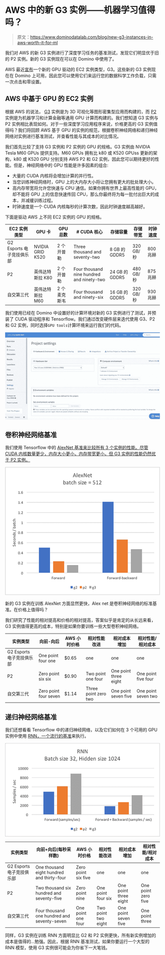 # AWS 中的新 G3 实例——机器学习值得吗？

> 原文：<https://www.dominodatalab.com/blog/new-g3-instances-in-aws-worth-it-for-ml>

我们对 AWS 的新 G3 实例进行了深度学习任务的基准测试，发现它们明显优于旧的 P2 实例。新的 G3 实例现在可以在 Domino 中使用了。

AWS 最近[宣布](https://aws.amazon.com/blogs/aws/new-next-generation-gpu-powered-ec2-instances-g3/)一个新的 GPU 驱动的 EC2 实例类型，G3。这些新的 G3 实例现在在 Domino 上可用，因此您可以使用它们来运行您的数据科学工作负载，只需一次点击和零设置。

## AWS 中基于 GPU 的 EC2 实例

根据 AWS 的说法， [G3](https://aws.amazon.com/blogs/aws/new-next-generation-gpu-powered-ec2-instances-g3/) 实例是为 3D 可视化等图形密集型应用而构建的，而 [P2](https://aws.amazon.com/ec2/instance-types/p2/) 实例是为机器学习和计算金融等通用 GPU 计算而构建的。我们想知道 G3 实例与 P2 实例相比表现如何。对于一些深度学习应用程序来说，价格更高的 G3 实例值得吗？我们将回顾 AWS 基于 GPU 的实例的规范，根据卷积神经网络和递归神经网络对实例进行基准测试，并查看性能与其成本的对比情况。

我们首先比较了支持 G3 实例和 P2 实例的 GPU 的规格。G3 实例由 NVIDIA Tesla M60 GPUs 提供支持。M60 GPUs 拥有比 k80 或 K520 GPUss 更新的架构，k80 或 K520 GPU 分别支持 AWS P2 和 G2 实例，因此您可以期待更好的性能。但是，神经网络中的 GPU 性能是许多因素的组合:

*   大量的 CUDA 内核将会增加计算的并行性。
*   当您训练神经网络时，GPU 上的大内存大小将让您拥有更大的批处理大小。
*   高内存带宽将允许您快速与 CPU 通信。如果你拥有世界上最高性能的 GPU，却不能将 GPU 上的信息快速传回 CPU，那么你最终将为每一批付出巨大的成本，并减缓训练过程。
*   时钟速度是一个 CUDA 内核每秒的计算次数，因此时钟速度越高越好。

下面是驱动 AWS 上不同 EC2 实例的 GPU 的规格。

| EC2 实例类型 | GPU 卡 | GPU 总数 | # CUDA 核心 | 存储容量 | 存储带宽 | 时钟速度 |
| --- | --- | --- | --- | --- | --- | --- |
| G2 Esports 电子竞技俱乐部 | NVIDIA GRID K520 | 2 个开普勒 | Three thousand and seventy-two | 8 GB 的 GDDR5 | 320 GB/秒 | 800 兆赫 |
| P2 | 英伟达特斯拉 K80 | 2 个开普勒 | Four thousand nine hundred and ninety-two | 24 GB 的 GDDR5 | 480 GB/秒 | 875 兆赫 |
| 自交第三代 | 英伟达特斯拉 M60 | 2 个麦克斯韦 | Four thousand and ninety-six | 16 GB 的 GDDR5 | 320 GB/秒 | 930 兆赫 |<caption>Table 1\. GPU specifications for GPU-powered EC2 instances on AWS.</caption>

我们使用已经在 Domino 中设置好的计算环境对新的 G3 实例进行了测试，并预装了 CUDA 驱动程序和 Tensorflow。我们通过改变硬件层来迭代使用 G3、P2 和 G2 实例，同时选择`GPU tools`计算环境来运行我们的代码。

![HubSpot Video](img/b506d3a7ce17ed6c67c0014c45a02d3e.png)

## 卷积神经网络基准

我们使用 Tensorflow 中的 [AlexNet 基准来比较所有 3 个实例的性能。尽管 CUDA 内核数量更少，内存大小更小，内存带宽更小，但 G3 实例的性能仍然优于 P2 实例。](https://github.com/soumith/convnet-benchmarks)

![AlexNet with a batch size of 512](img/768f75d01b7e7ab1fd72b1b36cca9c61.png)

新的 G3 实例在训练 AlexNet 方面显然更快，Alex net 是卷积神经网络的标准基准。在价格上值得吗？

我们研究了性能的相对提高和价格的相对提高，答案似乎是肯定的从长远来看，G3 实例值得更高的成本，特别是如果你要训练一些大型卷积神经网络。

| 实例类型 | 向前-向后 | AWS 小时价格 | 相对性能改进 | 相对成本增加 | 相对性能/相对成本 |
| --- | --- | --- | --- | --- | --- |
| G2 Esports 电子竞技俱乐部 | One point four one | $0.65 | one | one | one |
| P2 | Zero point six six | $0.90 | Two point one four | One point three eight | One point five four |
| 自交第三代 | Zero point four seven | $1.14 | Three point zero two | One point seven five | One point seven two |<caption>Table 2\. Relative performance and cost of GPU instances for AlexNet training</caption>

## 递归神经网络基准

我们还想看看 Tensorflow 中的递归神经网络，以及它们如何在 3 个可用的 GPU 实例中使用 [RNN，一个流行的基准](https://github.com/glample/rnn-benchmarks)来执行。

![Recurrent Neural Net Benchmark](img/b02e306db5e05d574625c00549d2a2c1.png)

| 实例类型 | 向前+向后(每秒采样数) | AWS 小时价格 | 相对性能改进 | 相对成本增加 | 相对性能/相对成本 |
| --- | --- | --- | --- | --- | --- |
| G2 Esports 电子竞技俱乐部 | One thousand eight hundred and thirty-four | Zero point six five | one | one | one |
| P2 | Two thousand six hundred and seventy-five | Zero point nine | One point four six | One point three eight | One point zero five |
| 自交第三代 | Four thousand one hundred and seventy-seven | One point one four | Two point two eight | One point seven five | One point three |<caption>Table 3\. Relative performance and cost of GPU instances for RNN training</caption>

同样，G3 实例在训练 RNN 方面明显比 G2 和 P2 实例更快，所有新实例增加的成本是值得的…勉强。因此，根据 RNN 基准测试，如果你要运行一个大型的 RNN 模型，使用 G3 实例很可能会为你省下一大笔钱。
